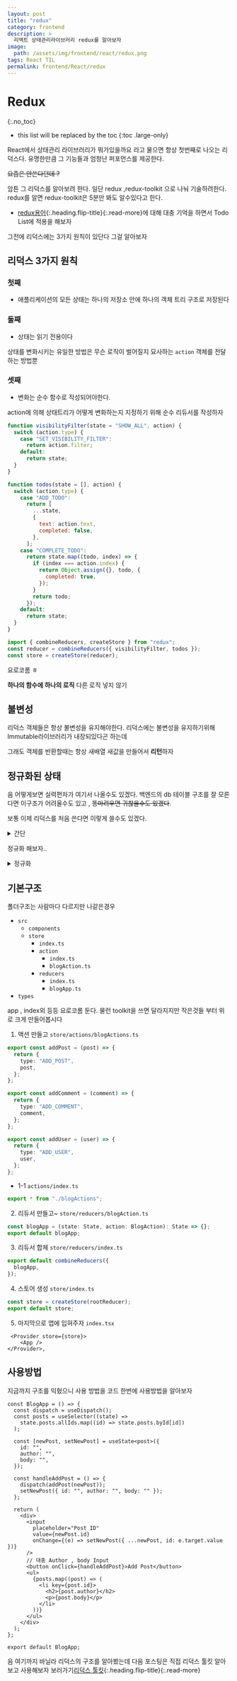 ```yaml
---
layout: post
title: "redux"
category: frontend
description: >
  리액트 상태관리라이브러리 redux를 알아보자
image:
  path: /assets/img/frontend/react/redux.png
tags: React TIL
permalink: frontend/React/redux
---
```

<!--more-->


# Redux
{:.no_toc}

* this list will be replaced by the toc
{:toc .large-only}

React에서 상태관리 라이브러리가 뭐가있을까요 라고 물으면 항상 첫번째로 나오는 리덕스다. 유명한만큼 그 기능들과 엄청난 퍼포먼스를 제공한다.

~~요즘은 안쓴다던데 ?~~

암튼 그 리덕스를 알아보려 한다. 일단 redux ,redux-toolkit 으로 나눠 기술하려한다. redux를 알면 redux-toolkit은 5분만 봐도 알수있다고 한다.

- [redux용어](./2023-06-26-ReduxLang.markdown){:.heading.flip-title}{:.read-more}에 대해 대충 기억을 하면서 Todo List에 적용을 해보자

그전에 리덕스에는 3가지 원칙이 있단다 그걸 알아보자

## 리덕스 3가지 원칙

### 첫째

- 애플리케이션의 모든 상태는 하나의 저장소 안에 하나의 객체 트리 구조로 저장된다

### 둘째

- 상태는 읽기 전용이다

상태를 변화시키는 유일한 방법은 무슨 로직이 벌어질지 묘사하는 `action` 객체를 전달하는 방법뿐

### 셋째

- 변화는 순수 함수로 작성되어야한다.

action에 의해 상태트리가 어떻게 변화하는지 지정하기 위해 순수 리듀서를 작성하자

```js
function visibilityFilter(state = "SHOW_ALL", action) {
  switch (action.type) {
    case "SET_VISIBILITY_FILTER":
      return action.filter;
    default:
      return state;
  }
}

function todos(state = [], action) {
  switch (action.type) {
    case "ADD_TODO":
      return [
        ...state,
        {
          text: action.text,
          completed: false,
        },
      ];
    case "COMPLETE_TODO":
      return state.map((todo, index) => {
        if (index === action.index) {
          return Object.assign({}, todo, {
            completed: true,
          });
        }
        return todo;
      });
    default:
      return state;
  }
}

import { combineReducers, createStore } from "redux";
const reducer = combineReducers({ visibilityFilter, todos });
const store = createStore(reducer);
```

요로코롬 ㅎ

**하나의 함수에 하나의 로직** 다른 로직 넣지 않기

## 불변성

리덕스 객체들은 항상 불변성을 유지해야한다.
리덕스에는 불변성을 유지하기위해 Immutable라이브러리가 내장되있다곤 하는데

그래도 객체를 반환할때는 항상 새배열 새값을 만들어서 **리턴**하자

## 정규화된 상태

음 어떻게보면 실력편차가 여기서 나올수도 있겠다. 백엔드의 db 테이블 구조를 잘 모른다면 이구조가 어려울수도 있고 , ~~똥마려우면 귀찮을수도 있겠다~~.

보통 이제 리덕스를 처음 쓴다면 이렇게 쓸수도 있겠다.

<details>
<summary>간단</summary>

```ts

interface SimpleState {
  posts: Array<{ id: string; author: string; body: string }>;
  comments: Array<{ id: string; author: string; comment: string }>;
  users: Array<{ username: string; name: string }>;
}

const initialState: SimpleState = {
  posts: [],
  comments: [],
  users: [],
};

type ActionType = "ADD_POST" | "ADD_COMMENT" | "ADD_USER";

interface Action {
  type: ActionType;
  payload: any;
}

const myApp = (
  state: SimpleState = initialState,
  action: Action
): SimpleState => {
  switch (action.type) {
    case "ADD_POST":
      return {
        ...state,
        posts: state.posts.concat(action.payload),
      };
    case "ADD_COMMENT":
      return {
        ...state,
        comments: state.comments.concat(action.payload),
      };
    case "ADD_USER":
      return {
        ...state,
        users: state.users.concat(action.payload),
      };
    default:
      return state;
  }
};
```

</details>

정규화 해보자..

<details>
<summary>정규화</summary>

```ts

import { createStore, Action } from "redux";

interface Post {
  id: string;
  author: string;
  body: string;
}

interface Comment {
  id: string;
  author: string;
  comment: string;
}

interface User {
  username: string;
  name: string;
}

interface State {
  posts: {
    byId: Record<string, Post>;
    allIds: string[];
  };
  comments: {
    byId: Record<string, Comment>;
    allIds: string[];
  };
  users: {
    byId: Record<string, User>;
    allIds: string[];
  };
}

type BlogAction = Action<"ADD_POST" | "ADD_COMMENT" | "ADD_USER"> & {
  post?: Post;
  comment?: Comment;
  user?: User;
};

const initialState: State = {
  posts: {
    byId: {},
    allIds: [],
  },
  comments: {
    byId: {},
    allIds: [],
  },
  users: {
    byId: {},
    allIds: [],
  },
};

const myApp = (state: State = initialState, action: BlogAction): State => {
  switch (action.type) {
    case "ADD_POST":
      return {
        ...state,
        posts: {
          ...state.posts,
          byId: {
            ...state.posts.byId,
            [action.post!.id]: action.post!,
          },
          allIds: [...state.posts.allIds, action.post!.id],
        },
      };
    case "ADD_COMMENT":
      return {
        ...state,
        comments: {
          ...state.comments,
          byId: {
            ...state.comments.byId,
            [action.comment!.id]: action.comment!,
          },
          allIds: [...state.comments.allIds, action.comment!.id],
        },
      };
    case "ADD_USER":
      return {
        ...state,
        users: {
          ...state.users,
          byId: {
            ...state.users.byId,
            [action.user!.username]: action.user!,
          },
          allIds: [...state.users.allIds, action.user!.username],
        },
      };
    default:
      return state;
  }
};

const store = createStore(myApp);

store.dispatch({
  type: "ADD_POST",
  post: { id: "post1", author: "user1", body: "..." },
});
store.dispatch({
  type: "ADD_COMMENT",
  comment: { id: "comment1", author: "user2", comment: "..." },
});
store.dispatch({
  type: "ADD_USER",
  user: { username: "user1", name: "User 1" },
});


```

</details>

## 기본구조

폴더구조는 사람마다 다르지만 나같은경우

- `src`
  - `components`
  - `store`
    - `index.ts`
    - `action`
      - `index.ts`
      - `blogAction.ts`
    - `reducers`
      - `index.ts`
      - `blogApp.ts`
- `types`

app , index외 등등 요로코롬 둔다. 물런 toolkit을 쓰면 달라지지만
작은것들 부터 위로 크게 만들어봅시다

1. 액션 만들고 `store/actions/blogActions.ts`

```ts
export const addPost = (post) => {
  return {
    type: "ADD_POST",
    post,
  };
};

export const addComment = (comment) => {
  return {
    type: "ADD_COMMENT",
    comment,
  };
};

export const addUser = (user) => {
  return {
    type: "ADD_USER",
    user,
  };
};
```

- 1-1 `actions/index.ts`

```ts
export * from "./blogActions";
```

2. 리듀서 만들고~ `store/reducers/blogAction.ts`

```ts
const blogApp = (state: State, action: BlogAction): State => {};
export default blogApp;
```

3. 리듀서 합체 `store/reducers/index.ts`

```ts
export default combineReducers({
  blogApp,
});
```

4. 스토어 생성 `store/index.ts`

```ts
const store = createStore(rootReducer);
export default store;
```

5. 마지막으로 앱에 입혀주자 `index.tsx`

```tsx
 <Provider store={store}>
    <App />
</Provider>,
```

## 사용방법

지금까지 구조를 익혔으니 사용 방법을 코드 한번에 사용방법을 알아보자

```tsx
const BlogApp = () => {
  const dispatch = useDispatch();
  const posts = useSelector((state) =>
    state.posts.allIds.map((id) => state.posts.byId[id])
  );

  const [newPost, setNewPost] = useState<post>({
    id: "",
    author: "",
    body: "",
  });

  const handleAddPost = () => {
    dispatch(addPost(newPost));
    setNewPost({ id: "", author: "", body: "" });
  };

  return (
    <div>
      <input
        placeholder="Post ID"
        value={newPost.id}
        onChange={(e) => setNewPost({ ...newPost, id: e.target.value })}
      />
      // 대충 Author , body Input
      <button onClick={handleAddPost}>Add Post</button>
      <ul>
        {posts.map((post) => (
          <li key={post.id}>
            <h2>{post.author}</h2>
            <p>{post.body}</p>
          </li>
        ))}
      </ul>
    </div>
  );
};

export default BlogApp;
```

음 여기까지 바닐라 리덕스의 구조를 알아봤는데 다음 포스팅은 직접 리덕스 툴킷 알아보고 사용해보자 보러가기[리덕스 툴킷](./2023-06-26-ReduxToolkit.markdown){:.heading.flip-title}{:.read-more}
